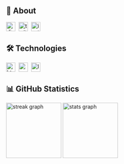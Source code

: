 ## 👋 About
<div align="left">
  <a href="https://discord.gg/gdV24VrzhC"><img src="https://img.shields.io/static/v1?message=Discord&logo=discord&label=&color=000000&logoColor=white&labelColor=&style=for-the-badge" height="25" alt="discord logo"/><img width="5"/></a>
  <a href="https://x.com/fipenly"><img src="https://img.shields.io/static/v1?message=X%20(Twitter)&logo=x&label=&color=000000&logoColor=white&labelColor=&style=for-the-badge" height="25" alt="twitter logo"/><img width="5"/></a>
  <a href="https://instagram.com/fipenly"><img src="https://img.shields.io/static/v1?message=Instagram&logo=instagram&label=&color=000000&logoColor=white&labelColor=&style=for-the-badge" height="25" alt="instagram logo"/><img width="5"/></a>
</div>

## 🛠️ Technologies
<div align="left">
  <img src="https://img.shields.io/badge/HTML5-000000?logo=html5&logoColor=white&style=for-the-badge" height="25" alt="html5 logo"/><img width="5"/>
  <img src="https://img.shields.io/badge/CSS3-000000?logo=css3&logoColor=white&style=for-the-badge" height="25" alt="css3 logo"/><img width="5"/>
  <img src="https://img.shields.io/badge/Lua-000000?logo=lua&logoColor=white&style=for-the-badge" height="25" alt="lua logo"/><img width="5"/>
</div>

## 📊 GitHub Statistics
<div align="left">
  <img src="https://streak-stats.demolab.com?user=fipenly&locale=en&mode=daily&theme=merko&hide_border=false&border_radius=5&order=3" height="150" alt="streak graph"/>
  <img src="https://github-readme-stats.vercel.app/api?username=fipenly&hide_title=false&hide_rank=false&show_icons=true&include_all_commits=true&count_private=true&disable_animations=false&theme=merko&locale=en&hide_border=false&order=1" height="150" alt="stats graph"/>
</div>
